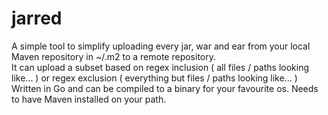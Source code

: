 # jarred

A simple tool to simplify uploading every jar, war and ear from your local Maven repository in ~/.m2 to a remote repository.  
It can upload a subset based on regex inclusion ( all files / paths looking like... ) or regex exclusion ( everything but files / paths looking like... )  
Written in Go and can be compiled to a binary for your favourite os. Needs to have Maven installed on your path. 
